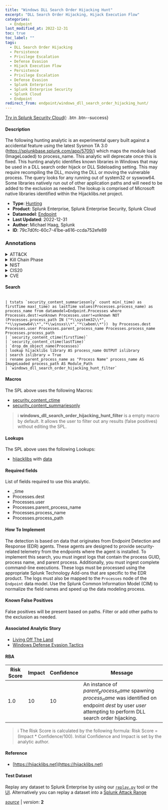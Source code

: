 ```yaml
---
title: "Windows DLL Search Order Hijacking Hunt"
excerpt: "DLL Search Order Hijacking, Hijack Execution Flow"
categories:
  - Endpoint
last_modified_at: 2022-12-31
toc: true
toc_label: ""
tags:
  - DLL Search Order Hijacking
  - Persistence
  - Privilege Escalation
  - Defense Evasion
  - Hijack Execution Flow
  - Persistence
  - Privilege Escalation
  - Defense Evasion
  - Splunk Enterprise
  - Splunk Enterprise Security
  - Splunk Cloud
  - Endpoint
redirect_from: endpoint/windows_dll_search_order_hijacking_hunt/
---
```




[Try in Splunk Security Cloud](https://www.splunk.com/en_us/cyber-security.html){: .btn .btn--success}

#### Description

The following hunting analytic is an experimental query built against a accidental feature using the latest Sysmon TA 3.0 (https://splunkbase.splunk.com/app/5709/) which maps the module load (ImageLoaded) to process_name. This analytic will deprecate once this is fixed. This hunting analytic identifies known libraries in Windows that may be used in a DLL search order hijack or DLL Sideloading setting. This may require recompiling the DLL, moving the DLL or moving the vulnerable process. The query looks for any running out of system32 or syswow64. Some libraries natively run out of other application paths and will need to be added to the exclusion as needed. The lookup is comprised of Microsoft native libraries identified within the Hijacklibs.net project.

- **Type**: [Hunting](https://github.com/splunk/security_content/wiki/Detection-Analytic-Types)
- **Product**: Splunk Enterprise, Splunk Enterprise Security, Splunk Cloud
- **Datamodel**: [Endpoint](https://docs.splunk.com/Documentation/CIM/latest/User/Endpoint)
- **Last Updated**: 2022-12-31
- **Author**: Michael Haag, Splunk
- **ID**: 79c7d0fc-60c7-41be-a616-ccda752efe89

### Annotations
<details>
  <summary>ATT&CK</summary>

<div markdown="1">

#### [ATT&CK](https://attack.mitre.org/)

| ID          | Technique   | Tactic         |
| ----------- | ----------- |--------------- |
| [T1574.001](https://attack.mitre.org/techniques/T1574/001/) | DLL Search Order Hijacking | Persistence, Privilege Escalation, Defense Evasion |

| [T1574](https://attack.mitre.org/techniques/T1574/) | Hijack Execution Flow | Persistence, Privilege Escalation, Defense Evasion |

</div>
</details>


<details>
  <summary>Kill Chain Phase</summary>

<div markdown="1">

* Installation
* Exploitation


</div>
</details>


<details>
  <summary>NIST</summary>

<div markdown="1">

* DE.AE



</div>
</details>

<details>
  <summary>CIS20</summary>

<div markdown="1">

* CIS 10



</div>
</details>

<details>
  <summary>CVE</summary>

<div markdown="1">


</div>
</details>


#### Search

```

| tstats `security_content_summariesonly` count min(_time) as firstTime max(_time) as lastTime values(Processes.process_name) as process_name from datamodel=Endpoint.Processes where Processes.dest!=unknown Processes.user!=unknown NOT (Processes.process_path IN ("*\\system32\\*", "*\\syswow64\\*","*\\winsxs\\*","*\\wbem\\*"))  by Processes.dest Processes.user Processes.parent_process_name Processes.process_name Processes.process_path 
| `security_content_ctime(firstTime)` 
| `security_content_ctime(lastTime)` 
| `drop_dm_object_name(Processes)` 
| lookup hijacklibs library AS process_name OUTPUT islibrary 
| search islibrary = True 
| rename parent_process_name as "Process Name" process_name AS ImageLoaded process_path AS Module_Path 
| `windows_dll_search_order_hijacking_hunt_filter`
```

#### Macros
The SPL above uses the following Macros:
* [security_content_ctime](https://github.com/splunk/security_content/blob/develop/macros/security_content_ctime.yml)
* [security_content_summariesonly](https://github.com/splunk/security_content/blob/develop/macros/security_content_summariesonly.yml)

> :information_source:
> **windows_dll_search_order_hijacking_hunt_filter** is a empty macro by default. It allows the user to filter out any results (false positives) without editing the SPL.

#### Lookups
The SPL above uses the following Lookups:

* [hijacklibs](https://github.com/splunk/security_content/blob/develop/lookups/hijacklibs.yml) with [data](https://github.com/splunk/security_content/tree/develop/lookups/hijacklibs.csv)



#### Required fields
List of fields required to use this analytic.
* _time
* Processes.dest
* Processes.user
* Processes.parent_process_name
* Processes.process_name
* Processes.process_path



#### How To Implement
The detection is based on data that originates from Endpoint Detection and Response (EDR) agents. These agents are designed to provide security-related telemetry from the endpoints where the agent is installed. To implement this search, you must ingest logs that contain the process GUID, process name, and parent process. Additionally, you must ingest complete command-line executions. These logs must be processed using the appropriate Splunk Technology Add-ons that are specific to the EDR product. The logs must also be mapped to the `Processes` node of the `Endpoint` data model. Use the Splunk Common Information Model (CIM) to normalize the field names and speed up the data modeling process.
#### Known False Positives
False positives will be present based on paths. Filter or add other paths to the exclusion as needed.

#### Associated Analytic Story
* [Living Off The Land](/stories/living_off_the_land)
* [Windows Defense Evasion Tactics](/stories/windows_defense_evasion_tactics)




#### RBA

| Risk Score  | Impact      | Confidence   | Message      |
| ----------- | ----------- |--------------|--------------|
| 1.0 | 10 | 10 | An instance of $parent_process_name$ spawning $process_name$ was identified on endpoint $dest$ by user $user$ attempting to perform DLL search order hijacking. |


> :information_source:
> The Risk Score is calculated by the following formula: Risk Score = (Impact * Confidence/100). Initial Confidence and Impact is set by the analytic author.


#### Reference

* [https://hijacklibs.net](https://hijacklibs.net)



#### Test Dataset
Replay any dataset to Splunk Enterprise by using our [`replay.py`](https://github.com/splunk/attack_data#using-replaypy) tool or the [UI](https://github.com/splunk/attack_data#using-ui).
Alternatively you can replay a dataset into a [Splunk Attack Range](https://github.com/splunk/attack_range#replay-dumps-into-attack-range-splunk-server)




[*source*](https://github.com/splunk/security_content/tree/develop/detections/endpoint/windows_dll_search_order_hijacking_hunt.yml) \| *version*: **2**
